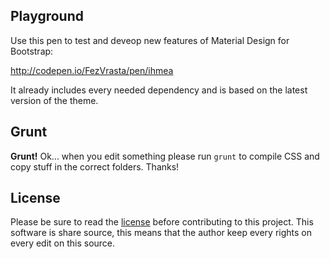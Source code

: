 ## Playground

Use this pen to test and deveop new features of Material Design for Bootstrap:

http://codepen.io/FezVrasta/pen/ihmea

It already includes every needed dependency and is based on the latest version of the theme.

## Grunt

**Grunt!** Ok... when you edit something please run `grunt` to compile CSS and copy stuff in the correct folders. Thanks!

## License

Please be sure to read the [license](LICENSE.md) before contributing to this project. This software is share source, this means that the author keep every rights on every edit on this source.
